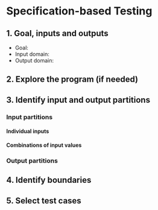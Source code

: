 # Specification-based Testing

## 1. Goal, inputs and outputs
- Goal:
- Input domain:
- Output domain:

## 2. Explore the program (if needed)

## 3. Identify input and output partitions

### Input partitions

#### Individual inputs

#### Combinations of input values

### Output partitions

## 4. Identify boundaries

## 5. Select test cases

#